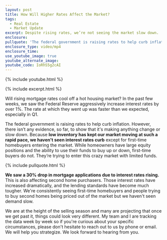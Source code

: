 ```yaml
---
layout: post
title: How Will Higher Rates Affect the Market?
tags:
  - Real Estate
  - Market Update
excerpt: Despite rising rates, we’re not seeing the market slow down.
enclosure:
pullquote: 'The federal government is raising rates to help curb inflation. '
enclosure_type: video/mp4
enclosure_time:
use_youtube_image: true
youtube_alternate_image:
youtube_code: IoRhS5g2cAI
---
```

{% include youtube.html %}

{% include excerpt.html %}

Will rising mortgage rates cool off a hot housing market? In the past few weeks, we saw the Federal Reserve aggressively increase interest rates by over 1%. The rate at which they went up was faster than we expected, especially in Q1.

The federal government is raising rates to help curb inflation. However, there isn’t any evidence, so far, to show that it's making anything change or slow down. Because **low inventory has kept our market moving at such a rapid pace, we haven't seen interest rates curb** except for first-time homebuyers entering the market. While homeowners have large equity positions and the ability to use their funds to buy up or down, first-time buyers do not. They’re trying to enter this crazy market with limited funds.

{% include pullquote.html %}

**We saw a 30% drop in mortgage applications due to interest rates rising.** This is also affecting second home purchasers. Those interest rates have increased dramatically, and the lending standards have become much tougher. We're consistently seeing first-time homebuyers and people trying to buy second homes being priced out of the market but we haven't seen demand slow.

We are at the height of the selling season and many are projecting that once we get past it, things could look very different. My team and I are tracking the data week by week so if you're curious about your specific circumstances, please don't hesitate to reach out to us by phone or email. We will help you strategize. We look forward to hearing from you.

&nbsp;
